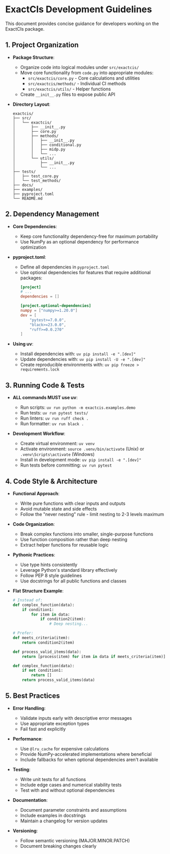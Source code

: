 # ExactCIs Development Guidelines

This document provides concise guidance for developers working on the ExactCIs package.

## 1. Project Organization

- **Package Structure**:
  - Organize code into logical modules under `src/exactcis/`
  - Move core functionality from `code.py` into appropriate modules:
    - `src/exactcis/core.py` - Core calculations and utilities
    - `src/exactcis/methods/` - Individual CI methods
    - `src/exactcis/utils/` - Helper functions
  - Create `__init__.py` files to expose public API

- **Directory Layout**:
  ```
  exactcis/
  ├── src/
  │   └── exactcis/
  │       ├── __init__.py
  │       ├── core.py
  │       ├── methods/
  │       │   ├── __init__.py
  │       │   ├── conditional.py
  │       │   ├── midp.py
  │       │   └── ...
  │       └── utils/
  │           ├── __init__.py
  │           └── ...
  ├── tests/
  │   ├── test_core.py
  │   └── test_methods/
  ├── docs/
  ├── examples/
  ├── pyproject.toml
  └── README.md
  ```

## 2. Dependency Management

- **Core Dependencies**:
  - Keep core functionality dependency-free for maximum portability
  - Use NumPy as an optional dependency for performance optimization

- **pyproject.toml**:
  - Define all dependencies in `pyproject.toml`
  - Use optional dependencies for features that require additional packages:
    ```toml
    [project]
    # ...
    dependencies = []
    
    [project.optional-dependencies]
    numpy = ["numpy>=1.20.0"]
    dev = [
        "pytest>=7.0.0",
        "black>=23.0.0",
        "ruff>=0.0.270"
    ]
    ```

- **Using uv**:
  - Install dependencies with: `uv pip install -e ".[dev]"`
  - Update dependencies with: `uv pip install -U -e ".[dev]"`
  - Create reproducible environments with: `uv pip freeze > requirements.lock`

## 3. Running Code & Tests

- **ALL commands MUST use uv**:
  - Run scripts: `uv run python -m exactcis.examples.demo`
  - Run tests: `uv run pytest tests/`
  - Run linters: `uv run ruff check .`
  - Run formatter: `uv run black .`

- **Development Workflow**:
  - Create virtual environment: `uv venv`
  - Activate environment: `source .venv/bin/activate` (Unix) or `.venv\Scripts\activate` (Windows)
  - Install in development mode: `uv pip install -e ".[dev]"`
  - Run tests before committing: `uv run pytest`

## 4. Code Style & Architecture

- **Functional Approach**:
  - Write pure functions with clear inputs and outputs
  - Avoid mutable state and side effects
  - Follow the "never nesting" rule - limit nesting to 2-3 levels maximum

- **Code Organization**:
  - Break complex functions into smaller, single-purpose functions
  - Use function composition rather than deep nesting
  - Extract helper functions for reusable logic

- **Pythonic Practices**:
  - Use type hints consistently
  - Leverage Python's standard library effectively
  - Follow PEP 8 style guidelines
  - Use docstrings for all public functions and classes

- **Flat Structure Example**:
  ```python
  # Instead of:
  def complex_function(data):
      if condition1:
          for item in data:
              if condition2(item):
                  # Deep nesting...
  
  # Prefer:
  def meets_criteria(item):
      return condition2(item)
  
  def process_valid_items(data):
      return [process(item) for item in data if meets_criteria(item)]
  
  def complex_function(data):
      if not condition1:
          return []
      return process_valid_items(data)
  ```

## 5. Best Practices

- **Error Handling**:
  - Validate inputs early with descriptive error messages
  - Use appropriate exception types
  - Fail fast and explicitly

- **Performance**:
  - Use `@lru_cache` for expensive calculations
  - Provide NumPy-accelerated implementations where beneficial
  - Include fallbacks for when optional dependencies aren't available

- **Testing**:
  - Write unit tests for all functions
  - Include edge cases and numerical stability tests
  - Test with and without optional dependencies

- **Documentation**:
  - Document parameter constraints and assumptions
  - Include examples in docstrings
  - Maintain a changelog for version updates

- **Versioning**:
  - Follow semantic versioning (MAJOR.MINOR.PATCH)
  - Document breaking changes clearly